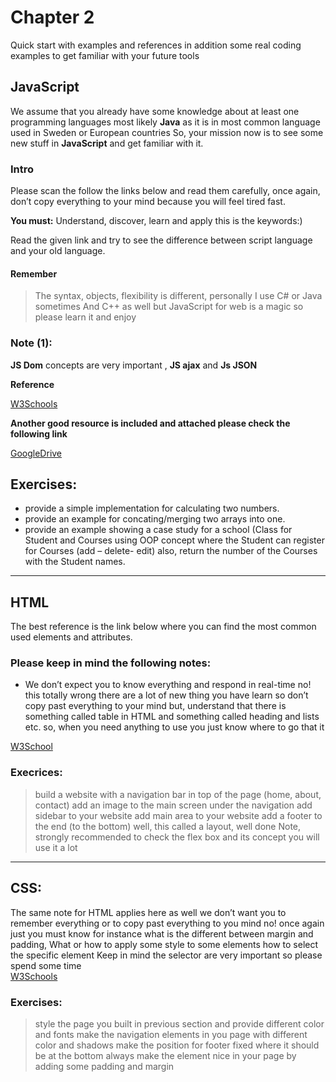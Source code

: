 # Chapter 2
Quick start with examples and references in addition some real coding examples to get familiar with your future tools 

## JavaScript
We assume that you already have some knowledge about at least one programming languages most likely **Java** as it is in most common language used in Sweden or European countries 
So, your mission now is to see some new stuff in __JavaScript__ and get familiar with it.

### Intro
Please scan the follow the links below and read them carefully, once again, don’t copy everything to your mind because you will feel tired fast.

**You must:** Understand, discover, learn and apply this is the keywords:) 

Read the given link and try to see the difference between script language and your old language.

#### Remember

 > The syntax, objects, flexibility is different, personally I use C# or Java sometimes 
 > And C++ as well but JavaScript for web is a magic so please learn it and enjoy 

### Note (1):
**JS Dom** concepts are very important , **JS ajax** and **Js JSON** 

__Reference__

[W3Schools](https://www.w3schools.com/js/default.asp)

__Another good resource is included and attached please check the following link__

[GoogleDrive](https://drive.google.com/drive/u/0/folders/0BzRHwPSFIc1cM25rdHlCZXd0Y2M)

## Exercises: 
 - provide a simple implementation for calculating two numbers.
 - provide an example for concating/merging two arrays into one.
 - provide an example showing a case study for a school (Class for Student and Courses using OOP concept   where the Student can register for Courses (add – delete- edit) 
   also, return the number of the Courses with the Student names. 


---

## HTML
The best reference is the link below where you can find the most common used elements and attributes. 

### Please keep in mind the following notes:
 - We don’t expect you to know everything and respond in real-time no! this totally wrong there are a lot of new thing you have learn so don’t copy past everything to your mind 
but, understand that there is something called table in HTML and something called heading and lists etc. so, when you need anything to use you just know where to go  that it 

[W3School](https://www.w3schools.com/html/default.asp)

### Execrices:
>build a website with a navigation bar in top of the page (home, about, contact) 
>add an image to the main screen under the navigation 
>add sidebar to your website 
>add main area to your website 
>add a footer to the end (to the bottom) 
>well, this called a layout, well done 
>Note, strongly recommended to check the flex box and its concept you will use it a lot 

---
## CSS:
The same note for HTML applies here as well we don’t want you to remember everything or to copy past everything to you mind no! once again just you must know for instance what is the different between margin and padding, What or how to apply some style to some elements how to select the specific element 
Keep in mind the selector are very important so please spend some time  
[W3Schools](https://www.w3schools.com/css/default.asp)

### Exercises: 
>style the page you built in previous section and provide different color and fonts 
>make the navigation elements in you page with different color and shadows 
>make the position for footer fixed where it should be at the bottom always 
>make the element nice in your page by adding some padding and margin 
 

